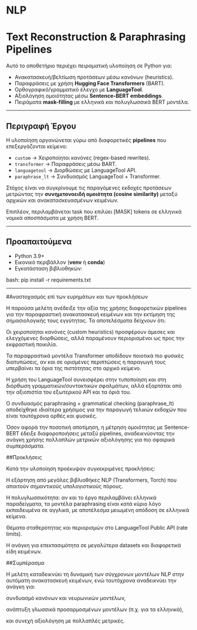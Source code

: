 # NLP
# Text Reconstruction & Paraphrasing Pipelines

Αυτό το αποθετήριο περιέχει πειραματική υλοποίηση σε Python για:
- Ανακατασκευή/βελτίωση προτάσεων μέσω κανόνων (heuristics).
- Παραφράσεις με χρήση **Hugging Face Transformers** (BART).
- Ορθογραφικό/γραμματικό έλεγχο με **LanguageTool**.
- Αξιολόγηση ομοιότητας μέσω **Sentence-BERT embeddings**.
- Πειράματα **mask-filling** με ελληνικά και πολυγλωσσικά BERT μοντέλα.

---

## Περιγραφή Έργου

Η υλοποίηση οργανώνεται γύρω από διαφορετικές **pipelines** που επεξεργάζονται κείμενο:  
- `custom` → Χειροποίητοι κανόνες (regex-based rewrites).  
- `transformer` → Παραφράσεις μέσω BART.  
- `languagetool` → Διορθώσεις με LanguageTool API.  
- `paraphrase_lt` → Συνδυασμός LanguageTool + Transformer.  

Στόχος είναι να συγκρίνουμε τις παραγόμενες εκδοχές προτάσεων μετρώντας την **συνημιτονοειδή ομοιότητα (cosine similarity)** μεταξύ αρχικών και ανακατασκευασμένων κειμένων.

Επιπλέον, περιλαμβάνεται task που επιλύει [MASK] tokens σε ελληνικά νομικά αποσπάσματα με χρήση BERT.

---

## Προαπαιτούμενα

- Python 3.9+
- Εικονικό περιβάλλον (**venv** ή **conda**)
- Εγκατάσταση βιβλιοθηκών:

bash:
pip install -r requirements.txt

---

#Αναστοχασμός επί των ευρημάτων και των προκλήσεων

Η παρούσα μελέτη ανέδειξε την αξία της χρήσης διαφορετικών pipelines για την παραφραστική ανακατασκευή κειμένων και την εκτίμηση της σημασιολογικής τους εγγύτητας. Τα αποτελέσματα δείχνουν ότι:

Οι χειροποίητοι κανόνες (custom heuristics) προσφέρουν άμεσες και ελεγχόμενες διορθώσεις, αλλά παραμένουν περιορισμένοι ως προς την εκφραστική ποικιλία.

Τα παραφραστικά μοντέλα Transformer αποδίδουν ποιοτικά πιο φυσικές διατυπώσεις, αν και σε ορισμένες περιπτώσεις η παραγωγή τους υπερβαίνει τα όρια της πιστότητας στο αρχικό κείμενο.

Η χρήση του LanguageTool συνεισφέρει στην τυποποίηση και στη διόρθωση γραμματικών/συντακτικών σφαλμάτων, αλλά εξαρτάται από την αξιοπιστία του εξωτερικού API και τα όριά του.

Ο συνδυασμός paraphrasing + grammatical checking (paraphrase_lt) αποδείχθηκε ιδιαίτερα χρήσιμος για την παραγωγή τελικών εκδοχών που είναι ταυτόχρονα ορθές και φυσικές.

Όσον αφορά την ποσοτική αποτίμηση, η μέτρηση ομοιότητας με Sentence-BERT έδειξε διαφοροποιήσεις μεταξύ pipelines, αναδεικνύοντας την ανάγκη χρήσης πολλαπλών μετρικών αξιολόγησης για πιο σφαιρικά συμπεράσματα.

##Προκλήσεις

Κατά την υλοποίηση προέκυψαν συγκεκριμένες προκλήσεις:

Η εξάρτηση από μεγάλες βιβλιοθήκες NLP (Transformers, Torch) που απαιτούν σημαντικούς υπολογιστικούς πόρους.

Η πολυγλωσσικότητα: αν και το έργο περιλαμβάνει ελληνικά παραδείγματα, τα μοντέλα paraphrasing είναι κατά κύριο λόγο εκπαιδευμένα σε αγγλικά, με αποτέλεσμα μειωμένη απόδοση σε ελληνικά κείμενα.

Θέματα σταθερότητας και περιορισμών στο LanguageTool Public API (rate limits).

Η ανάγκη για επεκτασιμότητα σε μεγαλύτερα datasets και διαφορετικά είδη κειμένων.

##Συμπέρασμα

Η μελέτη καταδεικνύει τη δυναμική των σύγχρονων μοντέλων NLP στην αυτόματη ανακατασκευή κειμένων, ενώ ταυτόχρονα αναδεικνύει την ανάγκη για:

συνδυασμό κανόνων και νευρωνικών μοντέλων,

ανάπτυξη γλωσσικά προσαρμοσμένων μοντέλων (π.χ. για τα ελληνικά),

και συνεχή αξιολόγηση με πολλαπλές μετρικές.

